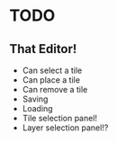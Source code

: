 TODO
====

## That Editor!
* Can select a tile
* Can place a tile
* Can remove a tile
* Saving
* Loading
* Tile selection panel!
* Layer selection panel!?